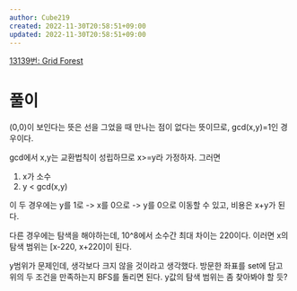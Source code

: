 ```yaml
---
author: Cube219
created: 2022-11-30T20:58:51+09:00
updated: 2022-11-30T20:58:51+09:00
---
```


[13139번: Grid Forest](https://www.acmicpc.net/problem/13139)

# 풀이

(0,0)이 보인다는 뜻은 선을 그었을 때 만나는 점이 없다는 뜻이므로, gcd(x,y)=1인 경우이다.

gcd에서 x,y는 교환법칙이 성립하므로 x>=y라 가정하자. 그러면

1. x가 소수
2. y < gcd(x,y)

이 두 경우에는 y를 1로 -> x를 0으로 -> y를 0으로 이동할 수 있고, 비용은 x+y가 된다.

다른 경우에는 탐색을 해야하는데, 10^8에서 소수간 최대 차이는 220이다. 이러면 x의 탐색 범위는 [x-220, x+220]이 된다.

y범위가 문제인데, 생각보다 크지 않을 것이라고 생각했다. 방문한 좌표를 set에 담고 위의 두 조건을 만족하는지 BFS를 돌리면 된다. y값의 탐색 범위는 좀 찾아봐야 할 듯?
